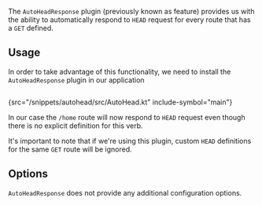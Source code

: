 [//]: # (title: AutoHeadResponse)

<microformat>
<var name="example_name" value="autohead"/>
<include src="lib.md" include-id="download_example"/>
</microformat>


The `AutoHeadResponse` plugin (previously known as feature) provides us with the ability to automatically respond to `HEAD` request for every route that has a `GET` defined.

## Usage
In order to take advantage of this functionality, we need to install the `AutoHeadResponse` plugin in our application


```kotlin
```
{src="/snippets/autohead/src/AutoHead.kt" include-symbol="main"}

In our case the `/home` route will now respond to `HEAD` request even though there is no explicit definition for this verb.

It's important to note that if we're using this plugin, custom `HEAD` definitions for the same `GET` route will be ignored.


## Options
`AutoHeadResponse` does not provide any additional configuration options.
